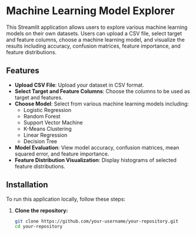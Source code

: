 # Machine Learning Model Explorer

This Streamlit application allows users to explore various machine learning models on their own datasets. Users can upload a CSV file, select target and feature columns, choose a machine learning model, and visualize the results including accuracy, confusion matrices, feature importance, and feature distributions.

## Features

- **Upload CSV File**: Upload your dataset in CSV format.
- **Select Target and Feature Columns**: Choose the columns to be used as target and features.
- **Choose Model**: Select from various machine learning models including:
  - Logistic Regression
  - Random Forest
  - Support Vector Machine
  - K-Means Clustering
  - Linear Regression
  - Decision Tree
- **Model Evaluation**: View model accuracy, confusion matrices, mean squared error, and feature importance.
- **Feature Distribution Visualization**: Display histograms of selected feature distributions.

## Installation

To run this application locally, follow these steps:

1. **Clone the repository:**

   ```bash
   git clone https://github.com/your-username/your-repository.git
   cd your-repository
